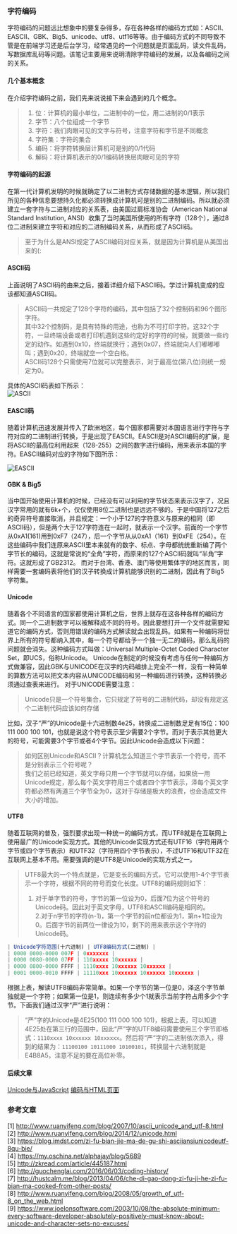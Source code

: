 ### 字符编码
字符编码的问题远比想象中的要复杂得多，存在各种各样的编码方式如：ASCII、EASCII、GBK、Big5、unicode、utf8、utf16等等。由于编码方式的不同导致不管是在前端学习还是后台学习，经常遇见的一个问题就是页面乱码，读文件乱码，写数据库乱码等问题。该笔记主要用来说明清除字符编码的发展，以及各编码之间的关系。

#### 几个基本概念
在介绍字符编码之前，我们先来说说接下来会遇到的几个概念。
> 1. 位：计算机的最小单位，二进制中的一位，用二进制的0/1表示  
> 2. 字节：八个位组成一个字节  
> 3. 字符：我们肉眼可见的文字与符号，注意字符和字节是不同概念  
> 4. 字符集：字符的集合  
> 5. 编码：将字符转换层计算机可是别的0/1代码  
> 6. 解码：将计算机表示的0/1编码转换层肉眼可见的字符  

#### 字符编码的起源
在第一代计算机发明的时候就确定了以二进制方式存储数据的基本逻辑，所以我们所见的各种信息要想持久化都必须转换成计算机可是别的二进制编码。所以就必须建立一套字符与二进制对应的关系表，由美国过肩标准协会（American National Standard Institution, ANSI）收集了当时美国所使用的所有字符（128个），通过8位二进制来建立字符和对应的二进制编码关系，从而形成了ASCII码。
> 至于为什么是ANSI规定了ASCII编码对应关系，就是因为计算机是从美国出来的(:  

#### ASCII码
上面说明了ASCII码的由来之后，接着详细介绍下ASCII码。学过计算机变成的应该都知道ASCII码。
> ASCII码一共规定了128个字符的编码，其中包括了32个控制码和96个图形字符。    
> 其中32个控制码，是具有特殊的用途，也称为不可打印字符。这32个字符，一旦终端设备或者打印机遇到这些约定好的字符的时候，就要做一些约定的动作。如遇到0x10，终端就换行；遇到0x07，终端就向人们嘟嘟嘟叫；遇到0x20，终端就空一个空白格。  
> ASCII码128个只需使用7位就可以完整表示，对于最高位(第八位)则统一规定为0。    

具体的ASCII码表如下所示：  
![ASCII](http://static.codeceo.com/images/2015/05/75ad762b7a977b718ef7f519967e65e2.jpg)

#### EASCII码
随着计算机迅速发展并传入了欧洲地区，每个国家都需要对本国语言进行字符与字符对应的二进制进行转换，于是出现了EASCII。EASCII是对ASCII编码的扩展，是将ASCII的最高位利用起来（128-255）之间的数字进行编码，用来表示本国的字符。EASCII编码对应的字符如下图所示：  

![EASCII](http://static.codeceo.com/images/2015/05/f95aaa6eec3f567127af2a0dac01c4a7.jpg)

#### GBK & Big5
当中国开始使用计算机的时候，已经没有可以利用的字节状态来表示汉字了，况且汉字常用的就有6k+个，仅仅使用8位二进制也是远远不够的。于是中国将127之后的奇异符号直接取消，并且规定：一个小于127的字符意义与原来的相同（即ASCII码），但是两个大于127字符连在一起时，就表示一个汉字。前面的一个字节从0xA1(161)用到0xF7（247），后一个字节从从0xA1（161）到0xFE（254）。在这些编码中我们连原来ASCII里本来就有的数字、标点、字母都统统重新编了两个字节长的编码，这就是常说的“全角”字符，而原来的127个ASCII码就叫“半角”字符。这就形成了GB2312。
而对于台湾、香港、澳门等使用繁体字的地区而言，同样需要一套编码表将他们的汉子转换成计算机能够识别的二进制，因此有了Big5字符集。

#### Unicode
随着各个不同语言的国家都使用计算机之后，世界上就存在这各种各样的编码方式。同一个二进制数字可以被解释成不同的符号。因此要想打开一个文件就需要知道它的编码方式，否则用错误的编码方式解读就会出现乱码。如果有一种编码将世界上所有的符号都纳入其中，每一个符号都给予一个独一无二的编码，那么乱码的问题就会消失。这种编码方式叫做：Universal Multiple-Octet Coded Character Set，即UCS，俗称Unicode。
Unicode在制定的时候没有考虑与任何一种编码方式做兼容，因此GBK与UNICODE在汉字的内码编排上完全不一样，没有一种简单的算数方法可以把文本内容从UNICODE编码和另一种编码进行转换，这种转换必须通过查表来进行。
对于UNICODE需要注意：
> Unicode只是一个符号集合，它只规定了符号的二进制代码，却没有规定这个二进制代码应该如何存储  

比如，汉子“严”的Unicode是十六进制数4e25，转换成二进制数足足有15位：100 111 000 100 101，也就是说这个符号表示至少需要2个字节。而对于表示其他更大的符号，可能需要3个字节或者4个字节。因此Unicode会造成以下问题： 
> 如何区别Unicode和ASCII？计算机怎么知道三个字节表示一个符号，而不是分别表示三个符号呢？    
> 我们之前已经知道，英文字母只用一个字节就可以存储，如果统一用Unicode规定，那么每个英文字符用三个或者四个字节表示，泽每个英文字符都必然有两道三个字节全为0，这对于存储是极大的浪费，也会造成文件大小的增加。    

#### UTF8
随着互联网的普及，强烈要求出现一种统一的编码方式，而UTF8就是在互联网上使用最广的Unicode实现方式。其他的Unicode实现方式还有UTF16（字符用两个字节或四个字节表示）和UTF32（字符用四个字节表示），不过UTF16和UTF32在互联网上基本不用。需要强调的是UTF8是Unicode的实现方式之一。

> UTF8最大的一个特点就是，它是变长的编码方式，它可以使用1-4个字节表示一个字符，根据不同的符号而变化长度。UTF8的编码规则如下：  
> 1. 对于单字节的符号，字节的第一位设为0，后面7位为这个符号的Unicode码。因此对于英文字母，UTF8和ASCII编码是相同的。    
> 2.对于n字节的字符(n-1)，第一个字节的前n位都设为1，第n+1位设为0。后面字节的前两位一律设为10，剩下的用来表示这个字符的Unicode码。  

```JavaScript
| Unicode字符范围(十六进制) | UTF8编码方式(二进制) |
| 0000 0000-0000 007F | 0xxxxxxx |
| 0000 0080-0000 07FF | 110xxxxx 10xxxxxx |
| 0000 0800-0000 FFFF | 1110xxxx 10xxxxxx 10xxxxxx |
| 0001 0000-0010 FFFF | 11110xxx 10xxxxxx 10xxxxxx 10xxxxxx |
```

根据上表，解读UTF8编码非常简单。如果一个字节的第一位是0，泽这个字节单独就是一个字符；如果第一位是1，则连续有多少个1就表示当前字符占用多少个字节。下面我们通过汉字“严”进行说明：
> “严”字的Unicode是4E25(100 111 000 100 101)，根据上表，可以知道4E25处在第三行的范围中，因此“严”字的UTF8编码需要使用三个字节即格式：`1110xxxx 10xxxxxx 10xxxxxx`。然后将“严“字的二进制依次添入，得到的结果为：`11100100 10111000 10100101`，转换层十六进制就是E4B8A5，注意不足的要在高位补零。

#### 后续文章
[Unicode与JavaScript]()
[编码与HTML页面]()

### 参考文章
[1] http://www.ruanyifeng.com/blog/2007/10/ascii_unicode_and_utf-8.html   
[2] http://www.ruanyifeng.com/blog/2014/12/unicode.html   
[3] https://blog.imdst.com/zi-fu-bian-jie-ma-de-gu-shi-asciiansiunicodeutf-8qu-bie/     
[4] https://my.oschina.net/alphajay/blog/5689    
[5] http://zkread.com/article/445187.html    
[6] http://guochenglai.com/2016/06/03/coding-history/    
[7] http://hustcalm.me/blog/2013/04/06/che-di-gao-dong-zi-fu-ji-he-zi-fu-bian-ma-cooked-from-other-posts/  
[8] http://www.ruanyifeng.com/blog/2008/05/growth_of_utf-8_on_the_web.html  
[9] https://www.joelonsoftware.com/2003/10/08/the-absolute-minimum-every-software-developer-absolutely-positively-must-know-about-unicode-and-character-sets-no-excuses/  

